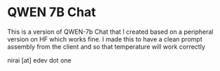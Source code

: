 # QWEN 7B Chat
This is a version of QWEN-7b Chat that I created based on a peripheral version on HF which works fine.
I made this to have a clean prompt assembly from the client and so that temperature will work correctly


nirai [at] edev dot one

